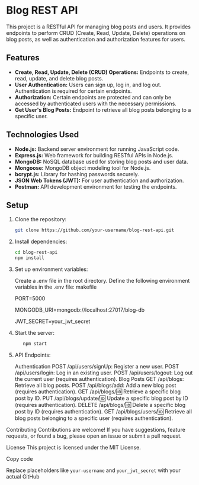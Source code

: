 # Blog REST API

This project is a RESTful API for managing blog posts and users. It provides endpoints to perform CRUD (Create, Read, Update, Delete) operations on blog posts, as well as authentication and authorization features for users.

## Features

- **Create, Read, Update, Delete (CRUD) Operations:** Endpoints to create, read, update, and delete blog posts.
- **User Authentication:** Users can sign up, log in, and log out. Authentication is required for certain endpoints.
- **Authorization:** Certain endpoints are protected and can only be accessed by authenticated users with the necessary permissions.
- **Get User's Blog Posts:** Endpoint to retrieve all blog posts belonging to a specific user.

## Technologies Used

- **Node.js:** Backend server environment for running JavaScript code.
- **Express.js:** Web framework for building RESTful APIs in Node.js.
- **MongoDB:** NoSQL database used for storing blog posts and user data.
- **Mongoose:** MongoDB object modeling tool for Node.js.
- **bcrypt.js:** Library for hashing passwords securely.
- **JSON Web Tokens (JWT):** For user authentication and authorization.
- **Postman:** API development environment for testing the endpoints.

## Setup

1. Clone the repository:

   ```bash
   git clone https://github.com/your-username/blog-rest-api.git


2. Install dependencies:

   ```bash
   cd blog-rest-api
   npm install
3. Set up environment variables:

   Create a .env file in the root directory.
   Define the following environment variables in the .env file:
   makefile
   
   PORT=5000
   
   MONGODB_URI=mongodb://localhost:27017/blog-db
   
   JWT_SECRET=your_jwt_secret


5. Start the server:

    ```bash
       npm start

6. API Endpoints:

   Authentication
   POST /api/users/signUp: Register a new user.
   POST /api/users/login: Log in an existing user.
   POST /api/users/logout: Log out the current user (requires authentication).
   Blog Posts
   GET /api/blogs: Retrieve all blog posts.
   POST /api/blogs/add: Add a new blog post (requires authentication).
   GET /api/blogs/:id: Retrieve a specific blog post by ID.
   PUT /api/blogs/update/:id: Update a specific blog post by ID (requires authentication).
   DELETE /api/blogs/:id: Delete a specific blog post by ID (requires authentication).
   GET /api/blogs/users/:id: Retrieve all blog posts belonging to a specific user (requires authentication).

Contributing
Contributions are welcome! If you have suggestions, feature requests, or found a bug, please open an issue or submit a pull request.

License
This project is licensed under the MIT License.


Copy code

Replace placeholders like `your-username` and `your_jwt_secret` with your actual GitHub
